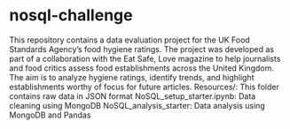 # nosql-challenge

This repository contains a data evaluation project for the UK Food Standards Agency’s food hygiene ratings. The project was developed as part of a collaboration with the Eat Safe, Love magazine to help journalists and food critics assess food establishments across the United Kingdom. The aim is to analyze hygiene ratings, identify trends, and highlight establishments worthy of focus for future articles.
Resources/: This folder contains raw data in JSON format
NoSQL_setup_starter.ipynb: Data cleaning using MongoDB
NoSQL_analysis_starter: Data analysis using MongoDB and Pandas
